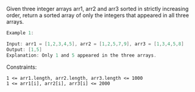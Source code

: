 Given three integer arrays arr1, arr2 and arr3 sorted in strictly increasing order, return a sorted array of only the 
integers that appeared in all three arrays.

 ```java
Example 1:

Input: arr1 = [1,2,3,4,5], arr2 = [1,2,5,7,9], arr3 = [1,3,4,5,8]
Output: [1,5]
Explanation: Only 1 and 5 appeared in the three arrays.
 ```

Constraints:
```
1 <= arr1.length, arr2.length, arr3.length <= 1000
1 <= arr1[i], arr2[i], arr3[i] <= 2000
```
